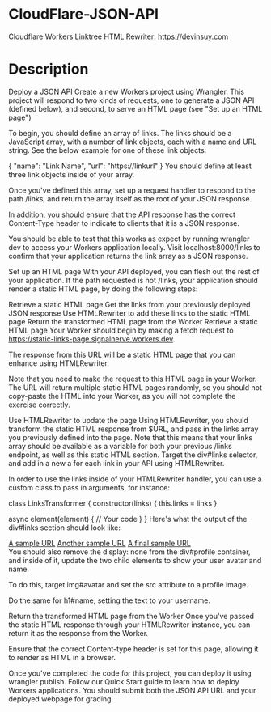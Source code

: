 # CloudFlare-JSON-API
Cloudflare Workers Linktree HTML Rewriter: https://devinsuy.com

# Description
Deploy a JSON API
Create a new Workers project using Wrangler. This project will respond to two kinds of requests, one to generate a JSON API (defined below), and second, to serve an HTML page (see "Set up an HTML page")

To begin, you should define an array of links. The links should be a JavaScript array, with a number of link objects, each with a name and URL string. See the below example for one of these link objects:

{ "name": "Link Name", "url": "https://linkurl" }
You should define at least three link objects inside of your array.

Once you've defined this array, set up a request handler to respond to the path /links, and return the array itself as the root of your JSON response.

In addition, you should ensure that the API response has the correct Content-Type header to indicate to clients that it is a JSON response.

You should be able to test that this works as expect by running wrangler dev to access your Workers application locally. Visit localhost:8000/links to confirm that your application returns the link array as a JSON response.

Set up an HTML page
With your API deployed, you can flesh out the rest of your application. If the path requested is not /links, your application should render a static HTML page, by doing the following steps:

Retrieve a static HTML page
Get the links from your previously deployed JSON response
Use HTMLRewriter to add these links to the static HTML page
Return the transformed HTML page from the Worker
Retrieve a static HTML page
Your Worker should begin by making a fetch request to https://static-links-page.signalnerve.workers.dev.

The response from this URL will be a static HTML page that you can enhance using HTMLRewriter.

Note that you need to make the request to this HTML page in your Worker. The URL will return multiple static HTML pages randomly, so you should not copy-paste the HTML into your Worker, as you will not complete the exercise correctly.

Use HTMLRewriter to update the page
Using HTMLRewriter, you should transform the static HTML response from $URL, and pass in the links array you previously defined into the page. Note that this means that your links array should be available as a variable for both your previous /links endpoint, as well as this static HTML section. Target the div#links selector, and add in a new a for each link in your API using HTMLRewriter.

In order to use the links inside of your HTMLRewriter handler, you can use a custom class to pass in arguments, for instance:

class LinksTransformer {
  constructor(links) {
    this.links = links
  }
  
  async element(element) {
    // Your code
  }
}
Here's what the output of the div#links section should look like:

<div id="links">
  <a href="https://asampleurl.com">A sample URL</a>
  <a href="https://anothersampleurl.com">Another sample URL</a>
  <a href="https://afinalsampleurl.com">A final sample URL</a>
</div>
You should also remove the display: none from the div#profile container, and inside of it, update the two child elements to show your user avatar and name.

To do this, target img#avatar and set the src attribute to a profile image.

Do the same for h1#name, setting the text to your username.

Return the transformed HTML page from the Worker
Once you've passed the static HTML response through your HTMLRewriter instance, you can return it as the response from the Worker.

Ensure that the correct Content-type header is set for this page, allowing it to render as HTML in a browser.

Once you've completed the code for this project, you can deploy it using wrangler publish. Follow our Quick Start guide to learn how to deploy Workers applications. You should submit both the JSON API URL and your deployed webpage for grading.
